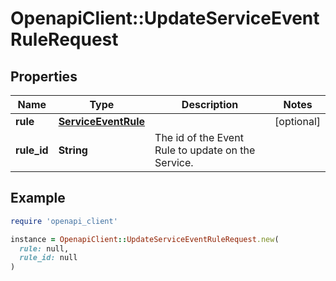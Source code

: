 # OpenapiClient::UpdateServiceEventRuleRequest

## Properties

| Name | Type | Description | Notes |
| ---- | ---- | ----------- | ----- |
| **rule** | [**ServiceEventRule**](ServiceEventRule.md) |  | [optional] |
| **rule_id** | **String** | The id of the Event Rule to update on the Service. |  |

## Example

```ruby
require 'openapi_client'

instance = OpenapiClient::UpdateServiceEventRuleRequest.new(
  rule: null,
  rule_id: null
)
```

